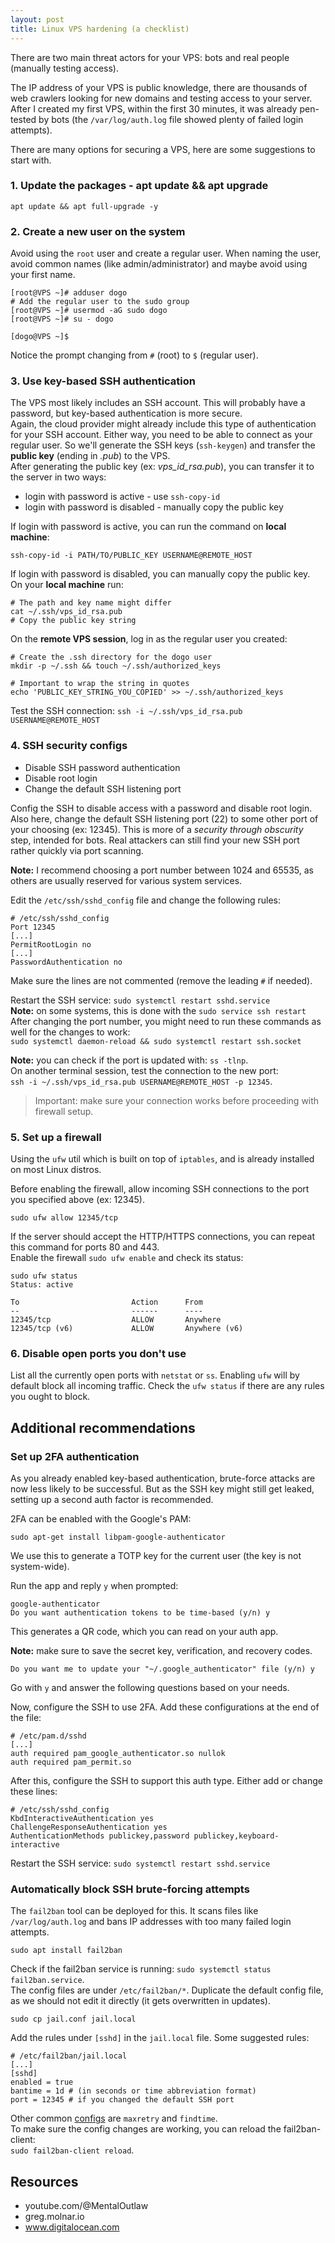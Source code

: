 ```yaml
---
layout: post
title: Linux VPS hardening (a checklist) 
---
```


There are two main threat actors for your VPS: bots and real people (manually testing access).   

The IP address of your VPS is public knowledge, there are thousands of web crawlers looking for new domains and testing access to your server. After I created my first VPS, within the first 30 minutes, it was already pen-tested by bots (the `/var/log/auth.log` file showed plenty of failed login attempts).

There are many options for securing a VPS, here are some suggestions to start with.

### 1. Update the packages - apt update && apt upgrade
```shell
apt update && apt full-upgrade -y
```

### 2. Create a new user on the system
Avoid using the `root` user and create a regular user. When naming the user, avoid common names (like admin/administrator) and maybe avoid using your first name. 
```
[root@VPS ~]# adduser dogo
# Add the regular user to the sudo group
[root@VPS ~]# usermod -aG sudo dogo
[root@VPS ~]# su - dogo

[dogo@VPS ~]$
```
Notice the prompt changing from `#` (root) to `$` (regular user).   

### 3. Use key-based SSH authentication
The VPS most likely includes an SSH account. This will probably have a password, but key-based authentication is more secure.    
Again, the cloud provider might already include this type of authentication for your SSH account. Either way, you need to be able to connect as your regular user. So we'll generate the SSH keys (`ssh-keygen`) and transfer the **public key** (ending in *.pub*) to the VPS.    
After generating the public key (ex: *vps_id_rsa.pub*), you can transfer it to the server in two ways:
- login with password is active - use `ssh-copy-id`
- login with password is disabled - manually copy the public key

If login with password is active, you can run the command on **local machine**:
```shell
ssh-copy-id -i PATH/TO/PUBLIC_KEY USERNAME@REMOTE_HOST
```

If login with password is disabled, you can manually copy the public key.    
On your **local machine** run:
```shell
# The path and key name might differ
cat ~/.ssh/vps_id_rsa.pub
# Copy the public key string
```
On the **remote VPS session**, log in as the regular user you created: 
```shell
# Create the .ssh directory for the dogo user
mkdir -p ~/.ssh && touch ~/.ssh/authorized_keys

# Important to wrap the string in quotes
echo 'PUBLIC_KEY_STRING_YOU_COPIED' >> ~/.ssh/authorized_keys
```
Test the SSH connection:
`ssh -i ~/.ssh/vps_id_rsa.pub USERNAME@REMOTE_HOST`

### 4. SSH security configs
- Disable SSH password authentication 
- Disable root login 
- Change the default SSH listening port

Config the SSH to disable access with a password and disable root login.   
Also here, change the default SSH listening port (22) to some other port of your choosing (ex: 12345). 
This is more of a *security through obscurity* step, intended for bots. Real attackers can still find your new SSH port rather quickly via port scanning. 

**Note:** I recommend choosing a port number between 1024 and 65535, as others are usually reserved for various system services.

Edit the `/etc/ssh/sshd_config` file and change the following rules:
```shell
# /etc/ssh/sshd_config
Port 12345
[...]
PermitRootLogin no
[...]
PasswordAuthentication no
```
Make sure the lines are not commented (remove the leading `#` if needed).   

Restart the SSH service: `sudo systemctl restart sshd.service`   
**Note:** on some systems, this is done with the `sudo service ssh restart`   
After changing the port number, you might need to run these commands as well for the changes to work:    
`sudo systemctl daemon-reload && sudo systemctl restart ssh.socket`

**Note:** you can check if the port is updated with: `ss -tlnp`.   
On another terminal session, test the connection to the new port:    
`ssh -i ~/.ssh/vps_id_rsa.pub USERNAME@REMOTE_HOST -p 12345`.

> Important: make sure your connection works before proceeding with firewall setup.

### 5. Set up a firewall
Using the `ufw` util which is built on top of `iptables`, and is already installed on most Linux distros. 

Before enabling the firewall, allow incoming SSH connections to the port you specified above (ex: 12345).
```shell
sudo ufw allow 12345/tcp
```
If the server should accept the HTTP/HTTPS connections, you can repeat this command for ports 80 and 443.   
Enable the firewall `sudo ufw enable` and check its status:
```shell
sudo ufw status
Status: active

To                         Action      From
--                         ------      ----
12345/tcp                  ALLOW       Anywhere                  
12345/tcp (v6)             ALLOW       Anywhere (v6)
```
<!-- Restart ufw `sudo ufw disable && sudo ufw enable`. -->

### 6. Disable open ports you don't use
List all the currently open ports with `netstat` or `ss`.
Enabling `ufw` will by default block all incoming traffic. Check the `ufw status` if there are any rules you ought to block.

## Additional recommendations
### Set up 2FA authentication
As you already enabled key-based authentication, brute-force attacks are now less likely to be successful. But as the SSH key might still get leaked, setting up a second auth factor is recommended.

2FA can be enabled with the Google's PAM:
```
sudo apt-get install libpam-google-authenticator
```
We use this to generate a TOTP key for the current user (the key is not system-wide).

Run the app and reply `y` when prompted:
```shell
google-authenticator
Do you want authentication tokens to be time-based (y/n) y
```
This generates a QR code, which you can read on your auth app.

**Note:** make sure to save the secret key, verification, and recovery codes. 

```shell
Do you want me to update your "~/.google_authenticator" file (y/n) y
```
Go with `y` and answer the following questions based on your needs.

Now, configure the SSH to use 2FA. Add these configurations at the end of the file:
```shell
# /etc/pam.d/sshd
[...]
auth required pam_google_authenticator.so nullok
auth required pam_permit.so
```
After this, configure the SSH to support this auth type. Either add or change these lines:
```shell
# /etc/ssh/sshd_config
KbdInteractiveAuthentication yes
ChallengeResponseAuthentication yes
AuthenticationMethods publickey,password publickey,keyboard-interactive
```
Restart the SSH service: `sudo systemctl restart sshd.service`

### Automatically block SSH brute-forcing attempts
The `fail2ban` tool can be deployed for this. It scans files like `/var/log/auth.log` and bans IP addresses with too many failed login attempts.

```shell
sudo apt install fail2ban
```
Check if the fail2ban service is running: `sudo systemctl status fail2ban.service`.   
The config files are under `/etc/fail2ban/*`. Duplicate the default config file, as we should not edit it directly (it gets overwritten in updates).
```shell
sudo cp jail.conf jail.local
```
Add the rules under `[sshd]` in the `jail.local` file. Some suggested rules:
```shell
# /etc/fail2ban/jail.local
[...]
[sshd]
enabled = true
bantime = 1d # (in seconds or time abbreviation format)
port = 12345 # if you changed the default SSH port
```
Other common [configs](https://github.com/fail2ban/fail2ban/blob/master/config/jail.conf#L274) are `maxretry` and `findtime`.   
To make sure the config changes are working, you can reload the fail2ban-client:    
`sudo fail2ban-client reload`.

## Resources
- youtube.com/@MentalOutlaw
- greg.molnar.io
- www.digitalocean.com 
